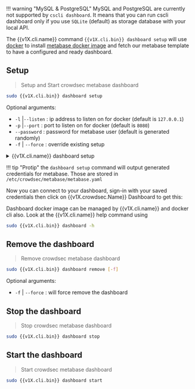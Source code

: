 <!--TBD: to fix when we dealt with the new cscli dashboard command -->
!!! warning "MySQL & PostgreSQL"
    MySQL and PostgreSQL are currently not supported by `cscli dashboard`. It means that you can run cscli dashboard only if you use `SQLite` (default) as storage database with your local API.



The {{v1X.cli.name}} command `{{v1X.cli.bin}} dashboard setup` will use [docker](https://docs.docker.com/get-docker/) to install [metabase docker image](https://hub.docker.com/r/metabase/metabase/) and fetch our metabase template to have a configured and ready dashboard. 


## Setup
> Setup and Start crowdsec metabase dashboard

```bash
sudo {{v1X.cli.bin}} dashboard setup
```

Optional arguments:

 - `-l` |`--listen` : ip address to listen on for docker (default is `127.0.0.1`)
 - `-p` |`--port` : port to listen on for docker (default is `8080`)
 - `--password` : password for metabase user (default is generated randomly)
 - `-f` | `--force` : override existing setup



<details>
  <summary>{{v1X.cli.name}} dashboard setup</summary>

```bash
INFO[0000] Pulling docker image metabase/metabase       
...........
INFO[0002] creating container '/crowdsec-metabase'      
INFO[0002] Waiting for metabase API to be up (can take up to a minute) 
..............
INFO[0051] Metabase is ready                            

	URL       : 'http://127.0.0.1:3000'
	username  : 'crowdsec@crowdsec.net'
	password  : '<RANDOM_PASSWORD>'

```
</details>

!!! tip "Protip"
    the `dashboard setup` command will output generated credentials for metabase.
    Those are stored in `/etc/crowdsec/metabase/metabase.yaml`

Now you can connect to your dashboard, sign-in with your saved credentials then click on {{v1X.crowdsec.Name}} Dashboard to get this:


Dashboard docker image can be managed by {{v1X.cli.name}} and docker cli also. Look at the {{v1X.cli.name}} help command using

```bash
sudo {{v1X.cli.bin}} dashboard -h
```

## Remove the dashboard
> Remove crowdsec metabase dashboard

```bash
sudo {{v1X.cli.bin}} dashboard remove [-f]
```
Optional arguments:

- `-f` | `--force` : will force remove the dashboard

## Stop the dashboard
> Stop crowdsec metabase dashboard

```bash
sudo {{v1X.cli.bin}} dashboard stop
```

## Start the dashboard
> Start crowdsec metabase dashboard

```bash
sudo {{v1X.cli.bin}} dashboard start
```

